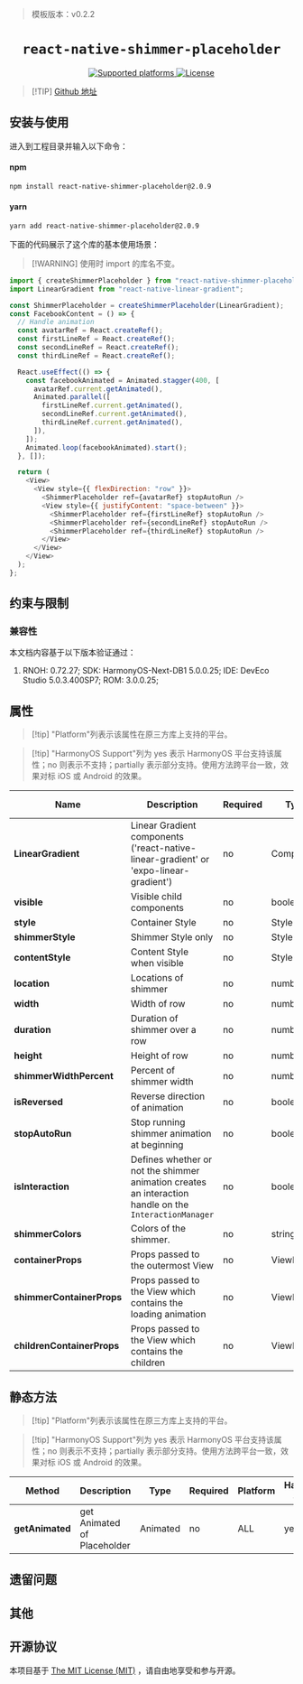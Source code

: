 > 模板版本：v0.2.2

<p align="center">
  <h1 align="center"> <code>react-native-shimmer-placeholder</code> </h1>
</p>
<p align="center">
    <a href="https://github.com/tomzaku/react-native-shimmer-placeholder">
        <img src="https://img.shields.io/badge/platforms-android%20|%20ios%20|%20harmony%20-lightgrey.svg" alt="Supported platforms" />
    </a>
    <a href="https://github.com/tomzaku/react-native-shimmer-placeholder/blob/master/LICENSE">
        <img src="https://img.shields.io/badge/license-MIT-green.svg" alt="License" />
    </a>
</p>

> [!TIP] [Github 地址](https://github.com/tomzaku/react-native-shimmer-placeholder)

## 安装与使用

进入到工程目录并输入以下命令：

<!-- tabs:start -->

#### **npm**

```bash
npm install react-native-shimmer-placeholder@2.0.9
```

#### **yarn**

```bash
yarn add react-native-shimmer-placeholder@2.0.9
```

<!-- tabs:end -->

下面的代码展示了这个库的基本使用场景：

> [!WARNING] 使用时 import 的库名不变。

```js
import { createShimmerPlaceholder } from "react-native-shimmer-placeholder";
import LinearGradient from "react-native-linear-gradient";

const ShimmerPlaceholder = createShimmerPlaceholder(LinearGradient);
const FacebookContent = () => {
  // Handle animation
  const avatarRef = React.createRef();
  const firstLineRef = React.createRef();
  const secondLineRef = React.createRef();
  const thirdLineRef = React.createRef();

  React.useEffect(() => {
    const facebookAnimated = Animated.stagger(400, [
      avatarRef.current.getAnimated(),
      Animated.parallel([
        firstLineRef.current.getAnimated(),
        secondLineRef.current.getAnimated(),
        thirdLineRef.current.getAnimated(),
      ]),
    ]);
    Animated.loop(facebookAnimated).start();
  }, []);

  return (
    <View>
      <View style={{ flexDirection: "row" }}>
        <ShimmerPlaceholder ref={avatarRef} stopAutoRun />
        <View style={{ justifyContent: "space-between" }}>
          <ShimmerPlaceholder ref={firstLineRef} stopAutoRun />
          <ShimmerPlaceholder ref={secondLineRef} stopAutoRun />
          <ShimmerPlaceholder ref={thirdLineRef} stopAutoRun />
        </View>
      </View>
    </View>
  );
};
```

## 约束与限制

### 兼容性

本文档内容基于以下版本验证通过：

1. RNOH: 0.72.27; SDK: HarmonyOS-Next-DB1 5.0.0.25; IDE: DevEco Studio 5.0.3.400SP7; ROM: 3.0.0.25;

## 属性

> [!tip] "Platform"列表示该属性在原三方库上支持的平台。

> [!tip] "HarmonyOS Support"列为 yes 表示 HarmonyOS 平台支持该属性；no 则表示不支持；partially 表示部分支持。使用方法跨平台一致，效果对标 iOS 或 Android 的效果。

| Name                       | Description                                                                                            | Required | Type      | Platform | HarmonyOS Support |
| -------------------------- | ------------------------------------------------------------------------------------------------------ | -------- | --------- | -------- | ----------------- |
| **LinearGradient**         | Linear Gradient components ('react-native-linear-gradient' or 'expo-linear-gradient')                  | no       | Component | ALL      | yes               |
| **visible**                | Visible child components                                                                               | no       | boolean   | ALL      | yes               |
| **style**                  | Container Style                                                                                        | no       | Style     | ALL      | yes               |
| **shimmerStyle**           | Shimmer Style only                                                                                     | no       | Style     | ALL      | yes               |
| **contentStyle**           | Content Style when visible                                                                             | no       | Style     | ALL      | yes               |
| **location**               | Locations of shimmer                                                                                   | no       | number[]  | ALL      | yes               |
| **width**                  | Width of row                                                                                           | no       | number    | ALL      | yes               |
| **duration**               | Duration of shimmer over a row                                                                         | no       | number    | ALL      | yes               |
| **height**                 | Height of row                                                                                          | no       | number    | ALL      | yes               |
| **shimmerWidthPercent**    | Percent of shimmer width                                                                               | no       | number    | ALL      | yes               |
| **isReversed**             | Reverse direction of animation                                                                         | no       | boolean   | ALL      | yes               |
| **stopAutoRun**            | Stop running shimmer animation at beginning                                                            | no       | boolean   | ALL      | yes               |
| **isInteraction**          | Defines whether or not the shimmer animation creates an interaction handle on the `InteractionManager` | no       | boolean   | ALL      | yes               |
| **shimmerColors**          | Colors of the shimmer.                                                                                 | no       | string[]  | ALL      | yes               |
| **containerProps**         | Props passed to the outermost View                                                                     | no       | ViewProps | ALL      | yes               |
| **shimmerContainerProps**  | Props passed to the View which contains the loading animation                                          | no       | ViewProps | ALL      | yes               |
| **childrenContainerProps** | Props passed to the View which contains the children                                                   | no       | ViewProps | ALL      | yes               |

## 静态方法

> [!tip] "Platform"列表示该属性在原三方库上支持的平台。

> [!tip] "HarmonyOS Support"列为 yes 表示 HarmonyOS 平台支持该属性；no 则表示不支持；partially 表示部分支持。使用方法跨平台一致，效果对标 iOS 或 Android 的效果。

| Method          | Description                 | Type     | **Required** | Platform | HarmonyOS Support |
| --------------- | --------------------------- | -------- | ------------ | -------- | ----------------- |
| **getAnimated** | get Animated of Placeholder | Animated | no           | ALL      | yes               |

## 遗留问题

## 其他

## 开源协议

本项目基于 [The MIT License (MIT)](https://github.com/tomzaku/react-native-shimmer-placeholder/blob/master/LICENSE) ，请自由地享受和参与开源。
